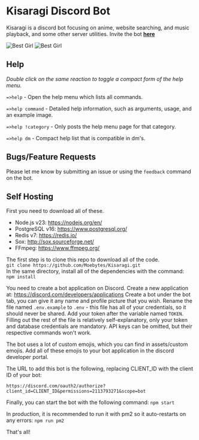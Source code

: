 # Kisaragi Discord Bot

Kisaragi is a discord bot focusing on anime, website searching, and music playback, and some other server utilities. Invite the bot [**here**](https://discordapp.com/oauth2/authorize?client_id=593838271650332672&permissions=2113793271&scope=bot)

![Best Girl](https://kisaragi.moe/assets/images/promo1.png)
![Best Girl](https://kisaragi.moe/assets/images/promo2.png)

## Help
_Double click on the same reaction to toggle a compact form of the help menu._

`=>help` - Open the help menu which lists all commands.

`=>help command` - Detailed help information, such as arguments, usage, and an example image.

`=>help !category` - Only posts the help menu page for that category.

`=>help dm` - Compact help list that is compatible in dm's.

## Bugs/Feature Requests

Please let me know by submitting an issue or using the `feedback` command on the bot. 

## Self Hosting

First you need to download all of these.

- Node.js v23: https://nodejs.org/en/
- PostgreSQL v16: https://www.postgresql.org/
- Redis v7: https://redis.io/
- Sox: http://sox.sourceforge.net/
- FFmpeg: https://www.ffmpeg.org/

The first step is to clone this repo to download all of the code. \
```git clone https://github.com/Moebytes/Kisaragi.git``` \
In the same directory, install all of the dependencies with the command: \
```npm install```

You need to create a bot application on Discord. Create a new application at: https://discord.com/developers/applications
Create a bot under the bot tab, you can give it any name and profile picture that you wish. Rename the file named `.env.example` to
`.env` - this file has all of your credentials, so it should never be shared. Add your token after the variable named `TOKEN`.
Filling out the rest of the file is relatively self-explanatory, only your token and database credentials are mandatory. API keys can 
be omitted, but their respective commands won't work.

The bot uses a lot of custom emojis, which you can find in assets/custom emojis. Add all of these emojis to your bot application in 
the discord developer portal.

The URL to add this bot is the following, replacing CLIENT_ID with the client ID of your bot:

`https://discord.com/oauth2/authorize?client_id=CLIENT_ID&permissions=2113793271&scope=bot`

Finally, you can start the bot with the following command:
```npm start```

In production, it is recommended to run it with pm2 so it auto-restarts on any errors:
```npm run pm2```

That's all!

